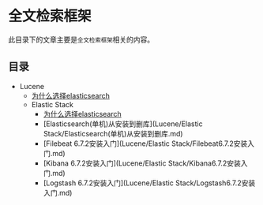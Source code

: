 # 全文检索框架


此目录下的文章主要是`全文检索框架`相关的内容。


## 目录


* Lucene
  * [为什么选择elasticsearch](Lucene/为什么选择elasticsearch.md)
  * Elastic Stack
    * [为什么选择elasticsearch](Lucene/为什么选择elasticsearch.md)
    * [Elasticsearch(单机)从安装到删库](Lucene/Elastic Stack/Elasticsearch(单机)从安装到删库.md)
    * [Filebeat 6.7.2安装入门](Lucene/Elastic Stack/Filebeat6.7.2安装入门.md)
    * [Kibana 6.7.2安装入门](Lucene/Elastic Stack/Kibana6.7.2安装入门.md)
    * [Logstash 6.7.2安装入门](Lucene/Elastic Stack/Logstash6.7.2安装入门.md)
